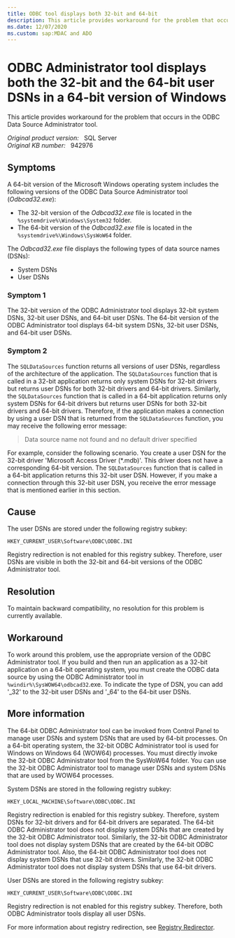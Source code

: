 ```yaml
---
title: ODBC tool displays both 32-bit and 64-bit
description: This article provides workaround for the problem that occurs in the ODBC Data Source Administrator tool.
ms.date: 12/07/2020
ms.custom: sap:MDAC and ADO 
---
```

# ODBC Administrator tool displays both the 32-bit and the 64-bit user DSNs in a 64-bit version of Windows

This article provides workaround for the problem that occurs in the ODBC Data Source Administrator tool.

_Original product version:_ &nbsp; SQL Server  
_Original KB number:_ &nbsp; 942976

## Symptoms

A 64-bit version of the Microsoft Windows operating system includes the following versions of the ODBC Data Source Administrator tool (_Odbcad32.exe_):

- The 32-bit version of the _Odbcad32.exe_ file is located in the `%systemdrive%\Windows\System32` folder.
- The 64-bit version of the _Odbcad32.exe_ file is located in the `%systemdrive%\Windows\SysWoW64` folder.

The _Odbcad32.exe_ file displays the following types of data source names (DSNs):

- System DSNs
- User DSNs

### Symptom 1

The 32-bit version of the ODBC Administrator tool displays 32-bit system DSNs, 32-bit user DSNs, and 64-bit user DSNs. The 64-bit version of the ODBC Administrator tool displays 64-bit system DSNs, 32-bit user DSNs, and 64-bit user DSNs.

### Symptom 2

The `SQLDataSources` function returns all versions of user DSNs, regardless of the architecture of the application. The `SQLDataSources` function that is called in a 32-bit application returns only system DSNs for 32-bit drivers but returns user DSNs for both 32-bit drivers and 64-bit drivers. Similarly, the `SQLDataSources` function that is called in a 64-bit application returns only system DSNs for 64-bit drivers but returns user DSNs for both 32-bit drivers and 64-bit drivers. Therefore, if the application makes a connection by using a user DSN that is returned from the `SQLDataSources` function, you may receive the following error message:

> Data source name not found and no default driver specified

For example, consider the following scenario. You create a user DSN for the 32-bit driver 'Microsoft Access Driver (*.mdb)'. This driver does not have a corresponding 64-bit version. The `SQLDataSources` function that is called in a 64-bit application returns this 32-bit user DSN. However, if you make a connection through this 32-bit user DSN, you receive the error message that is mentioned earlier in this section.

## Cause

The user DSNs are stored under the following registry subkey:

`HKEY_CURRENT_USER\Software\ODBC\ODBC.INI`

Registry redirection is not enabled for this registry subkey. Therefore, user DSNs are visible in both the 32-bit and 64-bit versions of the ODBC Administrator tool.

## Resolution

To maintain backward compatibility, no resolution for this problem is currently available.

## Workaround

To work around this problem, use the appropriate version of the ODBC Administrator tool. If you build and then run an application as a 32-bit application on a 64-bit operating system, you must create the ODBC data source by using the ODBC Administrator tool in `%windir%\SysWOW64\odbcad32`.exe. To indicate the type of DSN, you can add '_32' to the 32-bit user DSNs and '_64' to the 64-bit user DSNs.

## More information

The 64-bit ODBC Administrator tool can be invoked from Control Panel to manage user DSNs and system DSNs that are used by 64-bit processes. On a 64-bit operating system, the 32-bit ODBC Administrator tool is used for Windows on Windows 64 (WOW64) processes. You must directly invoke the 32-bit ODBC Administrator tool from the SysWoW64 folder. You can use the 32-bit ODBC Administrator tool to manage user DSNs and system DSNs that are used by WOW64 processes.

System DSNs are stored in the following registry subkey:

`HKEY_LOCAL_MACHINE\Software\ODBC\ODBC.INI`

Registry redirection is enabled for this registry subkey. Therefore, system DSNs for 32-bit drivers and for 64-bit drivers are separated. The 64-bit ODBC Administrator tool does not display system DSNs that are created by the 32-bit ODBC Administrator tool. Similarly, the 32-bit ODBC Administrator tool does not display system DSNs that are created by the 64-bit ODBC Administrator tool. Also, the 64-bit ODBC Administrator tool does not display system DSNs that use 32-bit drivers. Similarly, the 32-bit ODBC Administrator tool does not display system DSNs that use 64-bit drivers.

User DSNs are stored in the following registry subkey:

`HKEY_CURRENT_USER\Software\ODBC\ODBC.INI`

Registry redirection is not enabled for this registry subkey. Therefore, both ODBC Administrator tools display all user DSNs.

For more information about registry redirection, see [Registry Redirector](/windows/win32/winprog64/registry-redirector).
